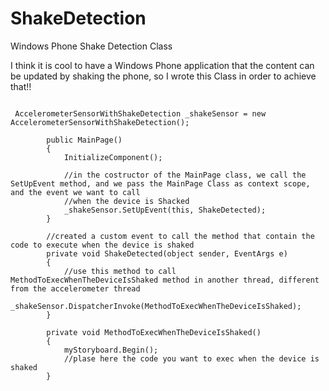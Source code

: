ShakeDetection
==============

Windows Phone Shake Detection Class

I think it is cool to have a Windows Phone application that the content can be updated by shaking the phone, so I wrote this Class in order to achieve that!!

```CSharp

 AccelerometerSensorWithShakeDetection _shakeSensor = new AccelerometerSensorWithShakeDetection();

        public MainPage()
        {
            InitializeComponent();

            //in the costructor of the MainPage class, we call the SetUpEvent method, and we pass the MainPage Class as context scope, and the event we want to call
            //when the device is Shacked
            _shakeSensor.SetUpEvent(this, ShakeDetected);
        }

        //created a custom event to call the method that contain the code to execute when the device is shaked
        private void ShakeDetected(object sender, EventArgs e)
        {
            //use this method to call MethodToExecWhenTheDeviceIsShaked method in another thread, different from the accelerometer thread
            _shakeSensor.DispatcherInvoke(MethodToExecWhenTheDeviceIsShaked);
        }

        private void MethodToExecWhenTheDeviceIsShaked() 
        {
            myStoryboard.Begin();
            //plase here the code you want to exec when the device is shaked
        }
 
 ```
